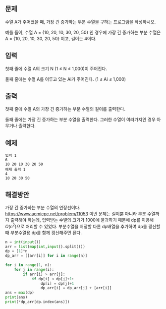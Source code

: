 ## 문제
수열 A가 주어졌을 때, 가장 긴 증가하는 부분 수열을 구하는 프로그램을 작성하시오.

예를 들어, 수열 A = {10, 20, 10, 30, 20, 50} 인 경우에 가장 긴 증가하는 부분 수열은 A = {10, 20, 10, 30, 20, 50} 이고, 길이는 4이다.

## 입력
첫째 줄에 수열 A의 크기 N (1 ≤ N ≤ 1,000)이 주어진다.

둘째 줄에는 수열 A를 이루고 있는 Ai가 주어진다. (1 ≤ Ai ≤ 1,000)

## 출력
첫째 줄에 수열 A의 가장 긴 증가하는 부분 수열의 길이를 출력한다.

둘째 줄에는 가장 긴 증가하는 부분 수열을 출력한다. 그러한 수열이 여러가지인 경우 아무거나 출력한다.

## 예제 
```
입력 1 
6
10 20 10 30 20 50
예제 출력 1 
4
10 20 30 50
```
## 해결방안
가장 긴 증가하는 부분 수열의 연장선이다.
https://www.acmicpc.net/problem/11053
이번 문제는 길이뿐 아니라 부분 수열까지 출력해야 하는데, 입력받는 수열의 크기가 1000에 불과하기 때문에 dp를 이용해 $O(n^2)$으로 처리할 수 있었다.
부분수열을 저장할 다른 dp배열을 추가하여 dp를 갱신할 때 부분수열용 dp를 함께 갱신해주면 된다.

```python
n = int(input())
arr = list(map(int,input().split()))
dp = [1]*n
dp_arr = [[arr[i]] for i in range(n)]
 
for i in range(1, n):
    for j in range(i):
        if arr[i] > arr[j]:
            if dp[i] < dp[j]+1:
                dp[i] = dp[j]+1
                dp_arr[i] = dp_arr[j] + [arr[i]]
ans = max(dp)
print(ans)
print(*dp_arr[dp.index(ans)])
```
